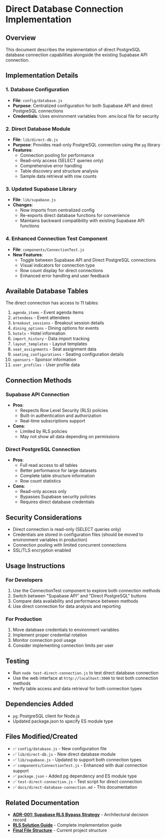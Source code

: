 # Direct Database Connection Implementation

## Overview
This document describes the implementation of direct PostgreSQL database connection capabilities alongside the existing Supabase API connection.

## Implementation Details

### 1. Database Configuration
- **File**: `config/database.js`
- **Purpose**: Centralized configuration for both Supabase API and direct PostgreSQL connections
- **Credentials**: Uses environment variables from .env.local file for security

### 2. Direct Database Module
- **File**: `lib/direct-db.js`
- **Purpose**: Provides read-only PostgreSQL connection using the `pg` library
- **Features**:
  - Connection pooling for performance
  - Read-only access (SELECT queries only)
  - Comprehensive error handling
  - Table discovery and structure analysis
  - Sample data retrieval with row counts

### 3. Updated Supabase Library
- **File**: `lib/supabase.js`
- **Changes**: 
  - Now imports from centralized config
  - Re-exports direct database functions for convenience
  - Maintains backward compatibility with existing Supabase API functions

### 4. Enhanced Connection Test Component
- **File**: `components/ConnectionTest.js`
- **New Features**:
  - Toggle between Supabase API and Direct PostgreSQL connections
  - Visual indicators for connection type
  - Row count display for direct connections
  - Enhanced error handling and user feedback

## Available Database Tables
The direct connection has access to 11 tables:
1. `agenda_items` - Event agenda items
2. `attendees` - Event attendees
3. `breakout_sessions` - Breakout session details
4. `dining_options` - Dining options for events
5. `hotels` - Hotel information
6. `import_history` - Data import tracking
7. `layout_templates` - Layout templates
8. `seat_assignments` - Seat assignment data
9. `seating_configurations` - Seating configuration details
10. `sponsors` - Sponsor information
11. `user_profiles` - User profile data

## Connection Methods

### Supabase API Connection
- **Pros**: 
  - Respects Row Level Security (RLS) policies
  - Built-in authentication and authorization
  - Real-time subscriptions support
- **Cons**: 
  - Limited by RLS policies
  - May not show all data depending on permissions

### Direct PostgreSQL Connection
- **Pros**: 
  - Full read access to all tables
  - Better performance for large datasets
  - Complete table structure information
  - Row count statistics
- **Cons**: 
  - Read-only access only
  - Bypasses Supabase security policies
  - Requires direct database credentials

## Security Considerations
- Direct connection is read-only (SELECT queries only)
- Credentials are stored in configuration files (should be moved to environment variables in production)
- Connection pooling with limited concurrent connections
- SSL/TLS encryption enabled

## Usage Instructions

### For Developers
1. Use the ConnectionTest component to explore both connection methods
2. Switch between "Supabase API" and "Direct PostgreSQL" buttons
3. Compare data availability and performance between methods
4. Use direct connection for data analysis and reporting

### For Production
1. Move database credentials to environment variables
2. Implement proper credential rotation
3. Monitor connection pool usage
4. Consider implementing connection limits per user

## Testing
- Run `node test-direct-connection.js` to test direct database connection
- Use the web interface at `http://localhost:3000` to test both connection methods
- Verify table access and data retrieval for both connection types

## Dependencies Added
- `pg`: PostgreSQL client for Node.js
- Updated package.json to specify ES module type

## Files Modified/Created
- ✅ `config/database.js` - New configuration file
- ✅ `lib/direct-db.js` - New direct database module
- ✅ `lib/supabase.js` - Updated to support both connection types
- ✅ `components/ConnectionTest.js` - Enhanced with dual connection support
- ✅ `package.json` - Added pg dependency and ES module type
- ✅ `test-direct-connection.js` - Test script for direct connection
- ✅ `docs/direct-database-connection.md` - This documentation

## Related Documentation
- **[ADR-001: Supabase RLS Bypass Strategy](../architecture/ADR-001-supabase-rls-bypass.md)** - Architectural decision record
- **[RLS Solution Guide](../architecture/RLS-Solution-Guide.md)** - Complete implementation guide
- **[Final File Structure](../architecture/File-Structure.md)** - Current project structure

